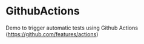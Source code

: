 # GithubActions
Demo to trigger automatic tests using Github Actions (https://github.com/features/actions)

